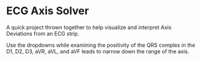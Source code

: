 # ECG Axis Solver
A quick project thrown together to help visualize and interpret Axis Deviations from an ECG strip.

Use the dropdowns while examining the positivity of the QRS complex in the D1, D2, D3, aVR, aVL, and aVF leads to narrow down the range of the axis.